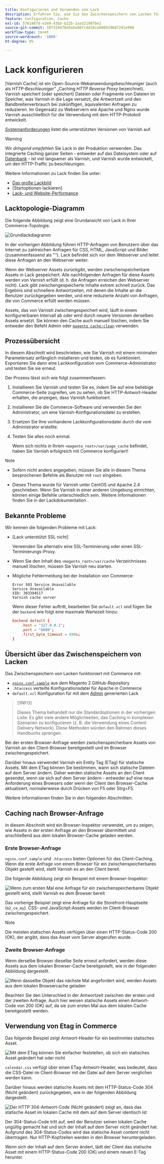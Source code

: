 ```yaml
---
title: Konfigurieren und Verwenden von Lack
description: Erfahren Sie, wie Sie das Zwischenspeichern von Lacken für Adobe Commerce konfigurieren und verwenden. Entdecken Sie Techniken zur HTTP-Beschleunigung, Dateispeicherung und Leistungsoptimierung.
feature: Configuration, Cache
exl-id: 57614878-e349-43bb-b22b-1aa321907be1
source-git-commit: 10f324478e9a5e80fc4d28ce680929687291e990
workflow-type: tm+mt
source-wordcount: '1060'
ht-degree: 0%

---
```


# Lack konfigurieren

[Varnish Cache] ist ein Open-Source-Webanwendungsbeschleuniger (auch als _HTTP-Beschleuniger“_ „Caching _HTTP Reverse Proxy_ bezeichnet). Varnish speichert (oder speichert) Dateien oder Fragmente von Dateien im Speicher, was Varnish in die Lage versetzt, die Antwortzeit und den Bandbreitenverbrauch bei zukünftigen, äquivalenten Anfragen zu reduzieren. Im Gegensatz zu Webservern wie Apache und Nginx wurde Varnish ausschließlich für die Verwendung mit dem HTTP-Protokoll entwickelt.

[Systemanforderungen](../../installation/system-requirements.md) listet die unterstützten Versionen von Varnish auf.

>[!WARNING]
>
>Wir _dringend empfehlen_ Sie Lack in der Produktion verwenden. Das integrierte Caching ganzer Seiten - entweder auf das Dateisystem oder auf [Datenbank](https://developer.adobe.com/commerce/php/development/cache/partial/database-caching/) - ist viel langsamer als Varnish, und Varnish wurde entwickelt, um den HTTP-Traffic zu beschleunigen.

Weitere Informationen zu Lack finden Sie unter:

- [Das große Lackbild]
- [Startoptionen lackieren]
- [Lack- und Website-Performance]

## Lacktopologie-Diagramm

Die folgende Abbildung zeigt eine Grundansicht von Lack in Ihrer Commerce-Topologie.

![Grundlackdiagramm](../../assets/configuration/varnish-basic.png)

In der vorherigen Abbildung führen HTTP-Anfragen von Benutzern über das Internet zu zahlreichen Anfragen für CSS, HTML, JavaScript und Bilder (zusammenfassend als &quot;_&quot;_). Lack befindet sich vor dem Webserver und leitet diese Anfragen an den Webserver weiter.

Wenn der Webserver Assets zurückgibt, werden zwischenspeicherbare Assets in Lack gespeichert. Alle nachfolgenden Anfragen für diese Assets werden von Varnish erfüllt (d. h. die Anfragen erreichen den Webserver nicht). Lack gibt zwischengespeicherte Inhalte extrem schnell zurück. Das Ergebnis sind schnellere Antwortzeiten, mit denen die Inhalte an die Benutzer zurückgegeben werden, und eine reduzierte Anzahl von Anfragen, die von Commerce erfüllt werden müssen.

Assets, das von Varnish zwischengespeichert wird, läuft in einem konfigurierbaren Intervall ab oder wird durch neuere Versionen derselben Assets ersetzt. Sie können den Cache auch manuell löschen, indem Sie entweder den Befehl Admin oder [`magento cache:clean`](../cli/manage-cache.md#clean-and-flush-cache-types) verwenden.

## Prozessübersicht

In diesem Abschnitt wird beschrieben, wie Sie Varnish mit einem minimalen Parametersatz anfänglich installieren und testen, ob es funktioniert. Exportieren Sie dann eine Lackkonfiguration vom Commerce-Administrator und testen Sie sie erneut.

Der Prozess lässt sich wie folgt zusammenfassen:

1. Installieren Sie Varnish und testen Sie es, indem Sie auf eine beliebige Commerce-Seite zugreifen, um zu sehen, ob Sie HTTP-Antwort-Header erhalten, die anzeigen, dass Varnish funktioniert.
1. Installieren Sie die Commerce-Software und verwenden Sie den Administrator, um eine Varnish-Konfigurationsdatei zu erstellen.
1. Ersetzen Sie Ihre vorhandene Lackkonfigurationsdatei durch die vom Administrator erstellte.
1. Testen Sie alles noch einmal.

   Wenn sich nichts in Ihrem `<magento_root>/var/page_cache` befindet, haben Sie Varnish erfolgreich mit Commerce konfiguriert!

>[!NOTE]
>
>- Sofern nicht anders angegeben, müssen Sie alle in diesem Thema besprochenen Befehle als Benutzer mit `root` eingeben.
>
>- Dieses Thema wurde für Varnish unter CentOS und Apache 2.4 geschrieben. Wenn Sie Varnish in einer anderen Umgebung einrichten, können einige Befehle unterschiedlich sein. Weitere Informationen finden Sie in der Lackdokumentation .

## Bekannte Probleme

Wir kennen die folgenden Probleme mit Lack:

- [Lack unterstützt SSL nicht]

  Verwenden Sie alternativ eine SSL-Terminierung oder einen SSL-Terminierungs-Proxy.

- Wenn Sie den Inhalt des `<magento_root>/var/cache` Verzeichnisses manuell löschen, müssen Sie Varnish neu starten.

- Mögliche Fehlermeldung bei der Installation von Commerce:

  ```
  Error 503 Service Unavailable
  Service Unavailable
  XID: 303394517
  Varnish cache server
  ```

  Wenn dieser Fehler auftritt, bearbeiten Sie `default.vcl` und fügen Sie der `backend` wie folgt eine maximale Wartezeit hinzu:

  ```conf
  backend default {
      .host = "127.0.0.1";
      .port = "8080";
      .first_byte_timeout = 600s;
  }
  ```

## Übersicht über das Zwischenspeichern von Lacken

Das Zwischenspeichern von Lacken funktioniert mit Commerce mit:

- [`nginx.conf.sample`](https://github.com/magento/magento2/blob/2.4/nginx.conf.sample) aus dem Magento 2 GitHub-Repository
- `.htaccess` verteilte Konfigurationsdatei für Apache in Commerce
- `default.vcl` Konfiguration für mit dem [Admin](../cache/configure-varnish-commerce.md) generierten Lack

>[!INFO]
>
>Dieses Thema behandelt nur die Standardoptionen in der vorherigen Liste. Es gibt viele andere Möglichkeiten, das Caching in komplexen Szenarien zu konfigurieren (z. B. die Verwendung eines Content Delivery Network). Diese Methoden würden den Rahmen dieses Handbuchs sprengen.

Bei der ersten Browser-Anfrage werden zwischenspeicherbare Assets von Varnish an den Client-Browser bereitgestellt und im Browser zwischengespeichert.

Darüber hinaus verwendet Varnish ein Entity Tag (ETag) für statische Assets. Mit dem ETag können Sie bestimmen, wann sich statische Dateien auf dem Server ändern. Daher werden statische Assets an den Client gesendet, wenn sie sich auf dem Server ändern - entweder auf eine neue Anforderung eines Browsers oder wenn der Client den Browser-Cache aktualisiert, normalerweise durch Drücken von F5 oder Strg+F5.

Weitere Informationen finden Sie in den folgenden Abschnitten.

## Caching nach Browser-Anfrage

In diesem Abschnitt wird ein Browser-Inspektor verwendet, um zu zeigen, wie Assets in der ersten Anfrage an den Browser übermittelt und anschließend aus dem lokalen Browser-Cache geladen werden.

### Erste Browser-Anfrage

`nginx.conf.sample` und `.htaccess` bieten Optionen für das Client-Caching. Wenn die erste Anfrage von einem Browser für ein zwischenspeicherbares Objekt gestellt wird, stellt Varnish es an den Client bereit.

Die folgende Abbildung zeigt ein Beispiel mit einem Browser-Inspektor:

![Wenn zum ersten Mal eine Anfrage für ein zwischenspeicherbares Objekt gestellt wird, stellt Varnish es dem Browser bereit](../../assets/configuration/varnish-apache-first-visit.png)

Das vorherige Beispiel zeigt eine Anfrage für die Storefront-Hauptseite (`m2_ce_my`). CSS- und JavaScript-Assets werden im Client-Browser zwischengespeichert.

>[!NOTE]
>
>Die meisten statischen Assets verfügen über einen HTTP-Status-Code 200 (OK), der angibt, dass das Asset vom Server abgerufen wurde.

### Zweite Browser-Anfrage

Wenn derselbe Browser dieselbe Seite erneut anfordert, werden diese Assets aus dem lokalen Browser-Cache bereitgestellt, wie in der folgenden Abbildung dargestellt.

![Wenn dasselbe Objekt das nächste Mal angefordert wird, werden Assets aus dem lokalen Browsercache geladen](../../assets/configuration/varnish-apache-second-visit.png)

Beachten Sie den Unterschied in der Antwortzeit zwischen der ersten und der zweiten Anfrage. Auch hier weisen statische Assets einen Antwort-Code von 200 (OK) auf, da sie zum ersten Mal aus dem lokalen Cache bereitgestellt werden.

## Verwendung von Etag in Commerce

Das folgende Beispiel zeigt Antwort-Header für ein bestimmtes statisches Asset.

![Mit dem ETag können Sie einfacher feststellen, ob sich ein statisches Asset geändert hat oder nicht](../../assets/configuration/varnish-etag.png)

`calendar.css` verfügt über einen ETag-Antwort-Header, was bedeutet, dass die CSS-Datei im Client-Browser mit der Datei auf dem Server verglichen werden kann.

Darüber hinaus werden statische Assets mit dem HTTP-Status-Code 304 (Nicht geändert) zurückgegeben, wie in der folgenden Abbildung dargestellt.

![Der HTTP 304-Antwort-Code (Nicht geändert) zeigt an, dass das statische Asset im lokalen Cache mit dem auf dem Server identisch ist](../../assets/configuration/varnish-304.png)

Der 304-Status-Code tritt auf, weil der Benutzer seinen lokalen Cache ungültig gemacht hat und sich der Inhalt auf dem Server nicht geändert hat. Aufgrund des 304-Status-Codes wird das statische Asset _content_ nicht übertragen. Nur HTTP-Kopfzeilen werden in den Browser heruntergeladen.

Wenn sich der Inhalt auf dem Server ändert, lädt der Client das statische Asset mit einem HTTP-Status-Code 200 (OK) und einem neuen E-Tag herunter.

<!-- Link Definitions -->

[Das große Lackbild]: https://www.varnish-cache.org/docs/trunk/users-guide/intro.html
[Lackcache]: https://varnish-cache.org
[Startoptionen für Lackierung]: https://www.varnish-cache.org/docs/trunk/reference/varnishd.html#ref-varnishd-options
[Lack- und Website-Performance]: https://www.varnish-cache.org/docs/trunk/users-guide/performance.html#users-performance
[Lack unterstützt kein SSL]: https://www.varnish-cache.org/docs/3.0/phk/ssl.html
